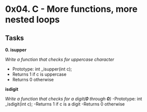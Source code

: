 # 0x04. C - More functions, more nested loops

## Tasks

**0. isupper**

*Write a function that checks for uppercase character*
- Prototype: int _isupper(int c);
- Returns 1 if c is uppercase
- Returns 0 otherwise

**isdigit**

*Write a function that checks for a digit(**0** through **0**)*
-Prototype: int _isdigit(int c);
-Returns 1 if c is a digit
-Returns 0 otherwise

